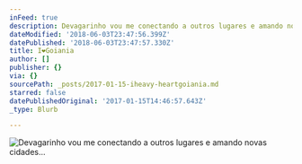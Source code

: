 ```yaml
---
inFeed: true
description: Devagarinho vou me conectando a outros lugares e amando novas cidades...
dateModified: '2018-06-03T23:47:56.399Z'
datePublished: '2018-06-03T23:47:57.330Z'
title: I❤️Goiania
author: []
publisher: {}
via: {}
sourcePath: _posts/2017-01-15-iheavy-heartgoiania.md
starred: false
datePublishedOriginal: '2017-01-15T14:46:57.643Z'
_type: Blurb

---
```

![Devagarinho vou me conectando a outros lugares e amando novas cidades...](https://the-grid-user-content.s3-us-west-2.amazonaws.com/eed26aca-0017-4b93-8b4a-90379b6daa9b.jpg)
